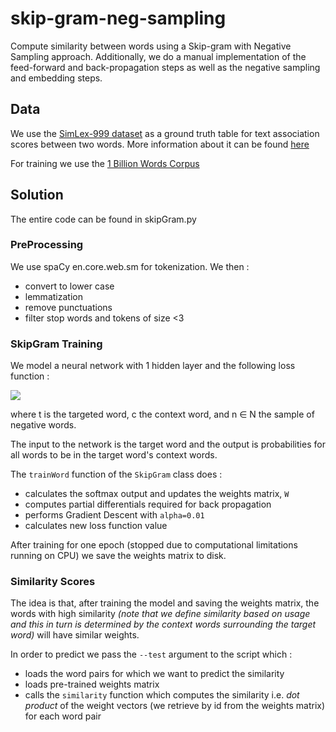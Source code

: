# skip-gram-neg-sampling
Compute similarity between words using a Skip-gram with Negative Sampling approach. Additionally, we do a manual implementation of the feed-forward and back-propagation steps as well as the negative sampling and embedding steps.

## Data
We use the [SimLex-999 dataset](https://fh295.github.io/SimLex-999.zip) as a ground truth table for text association scores between two words. More information about it can be found [here](https://fh295.github.io/simlex.html)

For training we use the [1 Billion Words Corpus](https://opensource.google/projects/lm-benchmark)

## Solution

The entire code can be found in skipGram.py

### PreProcessing


We use spaCy en.core.web.sm for tokenization. We then : 
- convert to lower case
- lemmatization
- remove punctuations
- filter stop words and tokens of size <3

### SkipGram Training

We model a neural network with 1 hidden layer and the following loss function :

<img src="https://render.githubusercontent.com/render/math?math=L(t,c) = -log[\sigma(c.t)] %2B \sum_{n\in Neg}log[\sigma(-n.t)]">

where t is the targeted word, c the context word, and n ∈ N the sample of negative words.

The input to the network is the target word and the output is probabilities for all words to be in the target word's context words.

The ```trainWord``` function of the ```SkipGram``` class does :
- calculates the softmax output and updates the weights matrix, ```W```
- computes partial differentials required for back propagation
- performs Gradient Descent with ```alpha=0.01```
- calculates new loss function value

After training for one epoch (stopped due to computational limitations running on CPU) we save the weights matrix to disk.

### Similarity Scores

The idea is that, after training the model and saving the weights matrix, the words with high similarity _(note that we define similarity based on usage and this in turn is determined by the context words surrounding the target word)_ will have similar weights. 

In order to predict we pass the ```--test``` argument to the script which :
- loads the word pairs for which we want to predict the similarity
- loads pre-trained weights matrix
- calls the ```similarity``` function which computes the similarity i.e. _dot product_ of the weight vectors (we retrieve by id from the weights matrix) for each word pair
